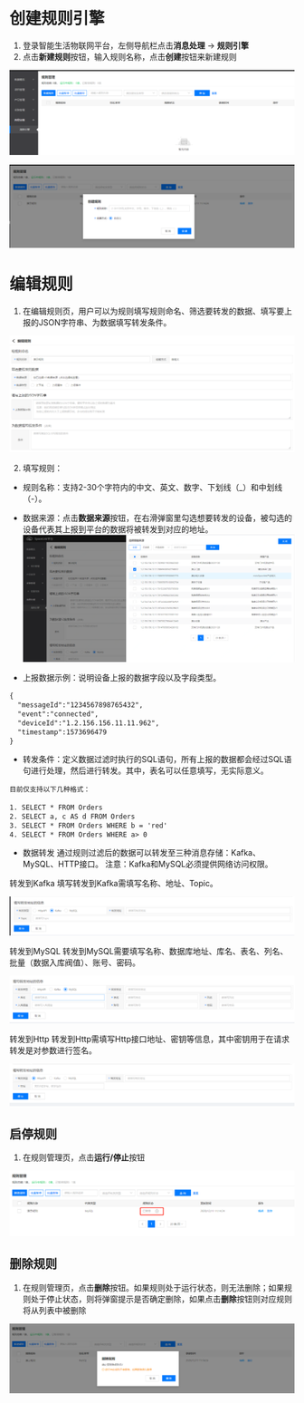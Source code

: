 # 创建规则引擎

1. 登录智能生活物联网平台，左侧导航栏点击**消息处理** -> **规则引擎**
2. 点击**新建规则**按钮，输入规则名称，点击**创建**按钮来新建规则


![管理规则](../../../../../image/IoT/IoT-Estate/Rule-Engine/Manage-Rule.png)

![创建规则](../../../../../image/IoT/IoT-Estate/Rule-Engine/Create-Rule.png)


# 编辑规则
1. 在编辑规则页，用户可以为规则填写规则命名、筛选要转发的数据、填写要上报的JSON字符串、为数据填写转发条件。

![规则配置](../../../../../image/IoT/IoT-Estate/Rule-Engine/Edit-Rule.png)

2.	填写规则：
* 规则名称：支持2-30个字符内的中文、英文、数字、下划线（_）和中划线（-）。
* 数据来源：点击**数据来源**按钮，在右滑弹窗里勾选想要转发的设备，被勾选的设备代表其上报到平台的数据将被转发到对应的地址。
![数据来源](../../../../../image/IoT/IoT-Estate/Rule-Engine/Choose-Origin.png)

* 上报数据示例：说明设备上报的数据字段以及字段类型。

```
{ 
  "messageId":"1234567898765432",
  "event":"connected",
  "deviceId":"1.2.156.156.11.11.962",
  "timestamp":1573696479
}
```

* 转发条件：定义数据过滤时执行的SQL语句，所有上报的数据都会经过SQL语句进行处理，然后进行转发。其中，表名可以任意填写，无实际意义。

```
目前仅支持以下几种格式：

1. SELECT * FROM Orders
2. SELECT a, c AS d FROM Orders
3. SELECT * FROM Orders WHERE b = 'red'
4. SELECT * FROM Orders WHERE a> 0
```

* 数据转发
通过规则过滤后的数据可以转发至三种消息存储：Kafka、MySQL、HTTP接口。
注意：Kafka和MySQL必须提供网络访问权限。

转发到Kafka 填写转发到Kafka需填写名称、地址、Topic。

![转发到Kafka](../../../../../image/IoT/IoT-Estate/Rule-Engine/To-Kafka.png)

转发到MySQL 转发到MySQL需要填写名称、数据库地址、库名、表名、列名、批量（数据入库阀值）、账号、密码。

![转发到MySQL](../../../../../image/IoT/IoT-Estate/Rule-Engine/To-MySQL.png)

转发到Http 转发到Http需填写Http接口地址、密钥等信息，其中密钥用于在请求转发是对参数进行签名。

![转发到Http](../../../../../image/IoT/IoT-Estate/Rule-Engine/To-Http.png)

## 启停规则
1.	在规则管理页，点击**运行/停止**按钮

![启停规则](../../../../../image/IoT/IoT-Estate/Rule-Engine/Start-Stop.png)

## 删除规则

1. 在规则管理页，点击**删除**按钮。如果规则处于运行状态，则无法删除；如果规则处于停止状态，则将弹窗提示是否确定删除，如果点击**删除**按钮则对应规则将从列表中被删除

![删除规则](../../../../../image/IoT/IoT-Estate/Rule-Engine/Delete-Rule.png)
